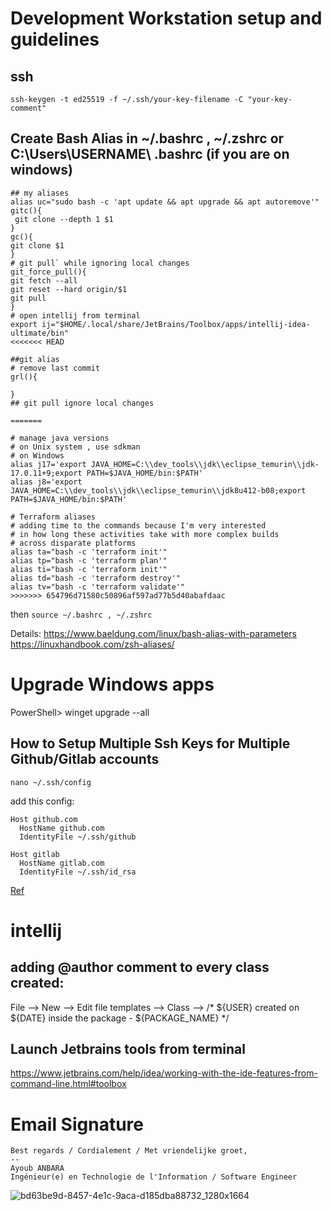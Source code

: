 # Development Workstation setup and guidelines
## ssh
```ssh-keygen -t ed25519 -f ~/.ssh/your-key-filename -C "your-key-comment"```

## Create Bash Alias in ~/.bashrc , ~/.zshrc or C:\Users\USERNAME\ .bashrc (if you are on windows)
```
## my aliases
alias uc="sudo bash -c 'apt update && apt upgrade && apt autoremove'"
gitc(){
 git clone --depth 1 $1
}
gc(){
git clone $1
}
# git pull` while ignoring local changes
git_force_pull(){
git fetch --all
git reset --hard origin/$1
git pull
}
# open intellij from terminal
export ij="$HOME/.local/share/JetBrains/Toolbox/apps/intellij-idea-ultimate/bin"
<<<<<<< HEAD

##git alias
# remove last commit
grl(){

}
## git pull ignore local changes
 
=======

# manage java versions
# on Unix system , use sdkman
# on Windows
alias j17='export JAVA_HOME=C:\\dev_tools\\jdk\\eclipse_temurin\\jdk-17.0.11+9;export PATH=$JAVA_HOME/bin:$PATH'
alias j8='export JAVA_HOME=C:\\dev_tools\\jdk\\eclipse_temurin\\jdk8u412-b08;export PATH=$JAVA_HOME/bin:$PATH'

# Terraform aliases
# adding time to the commands because I'm very interested
# in how long these activities take with more complex builds
# across disparate platforms
alias ta="bash -c 'terraform init'"
alias tp="bash -c 'terraform plan'"
alias ti="bash -c 'terraform init'"
alias td="bash -c 'terraform destroy'"
alias tv="bash -c 'terraform validate'"
>>>>>>> 654796d71580c50896af597ad77b5d40abafdaac
```
then ```source ~/.bashrc , ~/.zshrc```

Details: https://www.baeldung.com/linux/bash-alias-with-parameters
https://linuxhandbook.com/zsh-aliases/

# Upgrade Windows apps
PowerShell> winget upgrade --all


## How to Setup Multiple Ssh Keys for Multiple Github/Gitlab accounts
```
nano ~/.ssh/config
```
add this config:
```
Host github.com
  HostName github.com
  IdentityFile ~/.ssh/github

Host gitlab
  HostName gitlab.com
  IdentityFile ~/.ssh/id_rsa

```
[Ref](https://gist.github.com/mjrulesamrat/d054630303563a3a286c3f996b9f132f)

# intellij
## adding @author comment to every class created:
File --> New --> Edit file templates --> Class --> /* ${USER} created on ${DATE} inside the package - ${PACKAGE_NAME} */

## Launch Jetbrains tools from terminal
https://www.jetbrains.com/help/idea/working-with-the-ide-features-from-command-line.html#toolbox

# Email Signature
```
Best regards / Cordialement / Met vriendelijke groet,
--
Ayoub ANBARA
Ingénieur(e) en Technologie de l'Information / Software Engineer
```
![bd63be9d-8457-4e1c-9aca-d185dba88732_1280x1664](https://github.com/user-attachments/assets/5b575749-1d5d-4f0a-a98b-507eecac5426)
